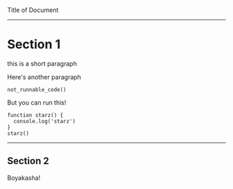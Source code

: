 Title of Document

---

# Section 1

this is a short paragraph

Here's another paragraph

```
not_runnable_code()
```

But you can run this!

```runnable
function starz() {
  console.log('starz')
}
starz()
```

---

## Section 2

Boyakasha!
